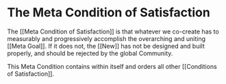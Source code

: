 # The Meta Condition of Satisfaction
The [[Meta Condition of Satisfaction]] is that whatever we co-create has to measurably and progressively accomplish the overarching and uniting [[Meta Goal]]. If it does not, the [[New]] has not be designed and built properly, and should be rejected by the global Community. 

This Meta Condition contains within itself and orders all other [[Conditions of Satisfaction]]. 